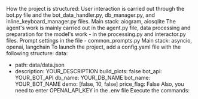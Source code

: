 How the project is structured:
User interaction is carried out through the bot.py file and the bot_data_handler.py,
db_manager.py, and inline_keyboard_manager.py files.
Main stack: aiogram, aiosqlite
The agent's work is mainly carried out in the agent.py file, data processing and preparation for the
model's work - in the processing.py and interactor.py files. Prompt settings in the file - common_prompts.py
Main stack: asyncio, openai, langchain
To launch the project, add a config.yaml file with the following structure:
data:
  - path: data/data.json
  - description: YOUR_DESCRIPTION
build_plots: false
bot_api: YOUR_BOT_API
db_name: YOUR_DB_NAME
bot_name: YOUR_BOT_NAME
demo: [false, 10, false]
price_flag: False
Also, you need to enter OPENAI_API_KEY in the .env file
Execute the commands:
